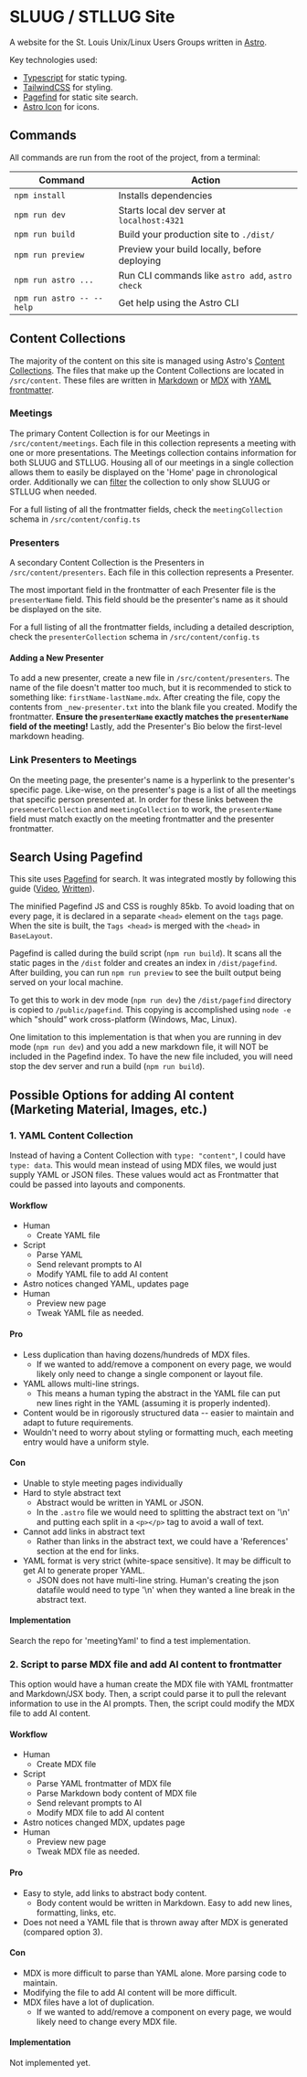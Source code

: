 # SLUUG / STLLUG Site

A website for the St. Louis Unix/Linux Users Groups written in [Astro](https://astro.build/).

Key technologies used:

- [Typescript](https://www.typescriptlang.org/) for static typing.
- [TailwindCSS](https://tailwindcss.com/) for styling.
- [Pagefind](https://pagefind.app/) for static site search.
- [Astro Icon](https://www.astroicon.dev/) for icons.


## Commands

All commands are run from the root of the project, from a terminal:

| Command                   | Action                                           |
|---------------------------|--------------------------------------------------|
| `npm install`             | Installs dependencies                            |
| `npm run dev`             | Starts local dev server at `localhost:4321`      |
| `npm run build`           | Build your production site to `./dist/`          |
| `npm run preview`         | Preview your build locally, before deploying     |
| `npm run astro ...`       | Run CLI commands like `astro add`, `astro check` |
| `npm run astro -- --help` | Get help using the Astro CLI                     |

## Content Collections

The majority of the content on this site is managed using Astro's [Content Collections](https://docs.astro.build/en/guides/content-collections/). The files that make up the Content Collections are located in `/src/content`. These files are written in [Markdown](https://docs.astro.build/en/guides/markdown-content/) or [MDX](https://mdxjs.com/) with [YAML frontmatter](https://dev.to/paulasantamaria/introduction-to-yaml-125f).

### Meetings

The primary Content Collection is for our Meetings in `/src/content/meetings`. Each file in this collection represents a meeting with one or more presentations. The Meetings collection contains information for both SLUUG and STLLUG. Housing all of our meetings in a single collection allows them to easily be displayed on the 'Home' page in chronological order. Additionally we can [filter](https://docs.astro.build/en/guides/content-collections/#filtering-collection-queries) the collection to only show SLUUG or STLLUG when needed.

For a full listing of all the frontmatter fields, check the `meetingCollection` schema in `/src/content/config.ts`

### Presenters

A secondary Content Collection is the Presenters in `/src/content/presenters`. Each file in this collection represents a Presenter.

The most important field in the frontmatter of each Presenter file is the `presenterName` field. This field should be the presenter's name as it should be displayed on the site.

For a full listing of all the frontmatter fields, including a detailed description, check the `presenterCollection` schema in `/src/content/config.ts`

#### Adding a New Presenter

To add a new presenter, create a new file in `/src/content/presenters`. The name of the file doesn't matter too much, but it is recommended to stick to something like: `firstName-lastName.mdx`. After creating the file, copy the contents from `_new-presenter.txt` into the blank file you created. Modify the frontmatter. **Ensure the `presenterName` exactly matches the `presenterName` field of the meeting!** Lastly, add the Presenter's Bio below the first-level markdown heading.

### Link Presenters to Meetings

On the meeting page, the presenter's name is a hyperlink to the presenter's specific page. Like-wise, on the presenter's page is a list of all the meetings that specific person presented at. In order for these links between the `preseneterCollection` and `meetingCollection` to work, the `presenterName` field must match exactly on the meeting frontmatter and the presenter frontmatter.


## Search Using Pagefind

This site uses [Pagefind](https://pagefind.app/) for search. It was integrated mostly by following this guide ([Video](https://www.youtube.com/watch?v=v79VRrfVau8), [Written](https://chrispennington.blog/blog/pagefind-static-search-for-astro-sites/)).

The minified Pagefind JS and CSS is roughly 85kb. To avoid loading that on every page, it is declared in a separate `<head>` element on the `tags` page. When the site is built, the `Tags <head>` is merged with the `<head>` in `BaseLayout`.

Pagefind is called during the build script (`npm run build`). It scans all the static pages in the `/dist` folder and creates an index in `/dist/pagefind`. After building, you can run `npm run preview` to see the built output being served on your local machine.

To get this to work in dev mode (`npm run dev`) the `/dist/pagefind` directory is copied to `/public/pagefind`. This copying is accomplished using `node -e` which "should" work cross-platform (Windows, Mac, Linux).

One limitation to this implementation is that when you are running in dev mode (`npm run dev`) and you add a new markdown file, it will NOT be included in the Pagefind index. To have the new file included, you will need stop the dev server and run a build (`npm run build`).

## Possible Options for adding AI content (Marketing Material, Images, etc.)

### 1. YAML Content Collection

Instead of having a Content Collection with `type: "content"`, I could have `type: data`. This would mean instead of using MDX files, we would just supply YAML or JSON files. These values would act as Frontmatter that could be passed into layouts and components.

#### Workflow

- Human
    - Create YAML file
- Script
    - Parse YAML
    - Send relevant prompts to AI
    - Modify YAML file to add AI content
- Astro notices changed YAML, updates page
- Human
    - Preview new page
    - Tweak YAML file as needed.

#### Pro

- Less duplication than having dozens/hundreds of MDX files. 
    - If we wanted to add/remove a component on every page, we would likely only need to change a single component or layout file.
- YAML allows multi-line strings.
    - This means a human typing the abstract in the YAML file can put new lines right in the YAML (assuming it is properly indented).
- Content would be in rigorously structured data -- easier to maintain and adapt to future requirements.
- Wouldn't need to worry about styling or formatting much, each meeting entry would have a uniform style.

#### Con

- Unable to style meeting pages individually
- Hard to style abstract text
    - Abstract would be written in YAML or JSON.
    - In the `.astro` file we would need to splitting the abstract text on '\n' and putting each split in a `<p></p>` tag to avoid a wall of text.
- Cannot add links in abstract text
    - Rather than links in the abstract text, we could have a 'References' section at the end for links.
- YAML format is very strict (white-space sensitive). It may be difficult to get AI to generate proper YAML.
    - JSON does not have multi-line string. Human's creating the json datafile would need to type '\n' when they wanted a line break in the abstract text.

#### Implementation

Search the repo for 'meetingYaml' to find a test implementation.


### 2. Script to parse MDX file and add AI content to frontmatter

This option would have a human create the MDX file with YAML frontmatter and Markdown/JSX body. Then, a script could parse it to pull the relevant information to use in the AI prompts. Then, the script could modify the MDX file to add AI content.

#### Workflow

- Human
    - Create MDX file
- Script
    - Parse YAML frontmatter of MDX file
    - Parse Markdown body content of MDX file
    - Send relevant prompts to AI
    - Modify MDX file to add AI content
- Astro notices changed MDX, updates page
- Human
    - Preview new page
    - Tweak MDX file as needed.

#### Pro

- Easy to style, add links to abstract body content.
    - Body content would be written in Markdown. Easy to add new lines, formatting, links, etc.
- Does not need a YAML file that is thrown away after MDX is generated (compared option 3).

#### Con

- MDX is more difficult to parse than YAML alone. More parsing code to maintain.
- Modifying the file to add AI content will be more difficult.
- MDX files have a lot of duplication. 
    - If we wanted to add/remove a component on every page, we would likely need to change every MDX file.

#### Implementation

Not implemented yet.
